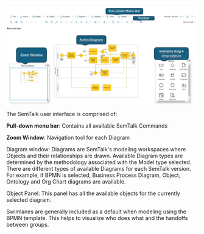 ![alt text](images/Semtalk-Overview.png)

The SemTalk user interface is comprised of:

**Pull-down menu bar**: Contains all available SemTalk Commands 

**Zoom Window**: Navigation tool for each Diagram

Diagram window: Diagrams are SemTalk's modeling workspaces where Objects and their relationships are drawn. Available Diagram types are determined by the methodology associated with the Model type selected.  There are different types of available Diagrams for each SemTalk version. For example, if BPMN is selected, Business Process Diagram, Object, Ontology and Org Chart diagrams are available.

Object Panel: This panel has all the available objects for the currently selected diagram. 

Swimlanes are generally included as a default when modeling using the BPMN template. This helps to visualize who does what and the handoffs between groups.
